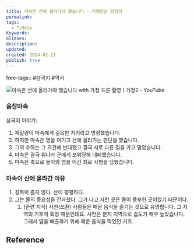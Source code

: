 ```yaml
---
title: 마속은 산에 올라가야 했습니다 --기행장군 양양이
permalink: 
tags:
  - 🏷️Note
Keywords: 
aliases: 
description: 
updated: 
created: 2024-02-13
publish: true
---
```

free-tags:: #삼국지 #역사


![마속은 산에 올라가야 했습니다 with 가정 드론 촬영ㅣ가정2 - YouTube](https://www.youtube.com/watch?v=u9b4fIBIwV0)

### 음참마속
삼국지 이야기:
1. 제갈량이 마속에게 길목만 지키라고 명령했습니다. 
2. 하지만 마속은 명을 어기고 산에 올라가는 판단을 했습니다. 
3. 그의 수하는 그 의견에 반대했고 결국 서로 다른 길을 가고 말았습니다. 
4. 마속은 결국 위나라 군에게 포위당해 대패했습니다. 
5. 마속은 촉으로 돌아와 명을 어긴 죄로 사형을 당했습니다. 

### 마속이 산에 올라간 이유
1. 길목이 좁지 않다. 산이 평평하다. 
2. 그는 물의 중요성을 간과했다. 그가 나고 자란 곳은 물이 풍부한 곳이었기 때문이다. 
	1. (관련 지식) 사천(쓰촨) 사람들은 매운 음식을 즐기는 것으로 유명합니다. 그 지역의 기후적 특징 때문인데요. 사천은 분지 지역으로 습도가 매우 높았습니다. 그래서 땀을 배출하기 위해 매운 음식을 먹었던 거죠. 



## Reference
